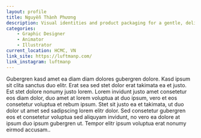 ```yaml
---
layout: profile
title: Nguyễn Thành Phương
description: Visual identities and product packaging for a gentle, delicate and refined event planning and design firms.
categories:
    - Graphic Designer
    - Animator
    - Illustrator
current_location: HCMC, VN
link_site: https://luftmanp.com/
link_instagram: luftmanp
---
```


Gubergren kasd amet ea diam diam dolores gubergren dolore. Kasd ipsum sit clita sanctus duo elitr. Erat sea sed stet dolor erat takimata ea et justo. Est stet dolore nonumy justo lorem. Lorem invidunt justo amet consetetur eos diam dolor, duo amet at lorem voluptua at duo ipsum, vero et eos consetetur voluptua et rebum ipsum. Stet sit justo ea et takimata, ut duo dolor ut amet sed sadipscing lorem elitr dolor. Sed consetetur gubergren eos et consetetur voluptua sed aliquyam invidunt, no vero ea dolore at ipsum duo ipsum gubergren ut. Tempor elitr ipsum voluptua erat nonumy eirmod accusam..

